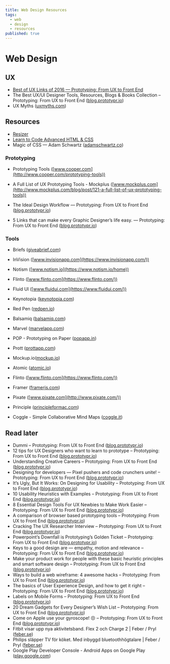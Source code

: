 ```yaml
---
title: Web Design Resources
tags:
  - web
  - design
  - resources
published: true
---
```


# Web Design


## UX

* [Best of UX Links of 2016 — Prototyping: From UX to Front End](https://blog.prototypr.io/best-of-ux-links-of-2016-eb2f44a2c9c0#.z4uvwvbix)
* The Best UX/UI Designer Tools, Resources, Blogs & Books Collection – Prototyping: From UX to Front End ([blog.prototypr.io](https://blog.prototypr.io/the-best-ux-ui-designer-tools-resources-blogs-books-collection-93952ed1da07#.c3zd45q6e))
* UX Myths ([uxmyths.com](http://uxmyths.com/))

## Resources

* [Resizer](http://design.google.com/resizer/)
* [Learn to Code Advanced HTML & CSS](http://learn.shayhowe.com/advanced-html-css/)
* Magic of CSS — Adam Schwartz ([adamschwartz.co](http://adamschwartz.co/magic-of-css/))

### Prototyping

* Prototyping Tools ([www.cooper.com](http://www.cooper.com/prototyping-tools))
* A Full List of UX Prototyping Tools - Mockplus ([www.mockplus.com](http://www.mockplus.com/blog/post/121-a-full-list-of-ux-prototyping-tools))

* The Ideal Design Workflow — Prototyping: From UX to Front End ([blog.prototypr.io](https://blog.prototypr.io/the-ideal-design-workflow-2c200b8e337d#.9a7ubh88n))

* 5 Links that can make every Graphic Designer’s life easy. — Prototyping: From UX to Front End ([blog.prototypr.io](https://blog.prototypr.io/5-links-that-can-make-every-graphic-designers-life-easy-9af76f65e9cb#.5k16yr9px))

### Tools

* Briefs ([giveabrief.com](http://giveabrief.com/))
* InVision ([www.invisionapp.com](https://www.invisionapp.com/))
* Notism ([www.notism.io](https://www.notism.io/home))
* Flinto ([www.flinto.com](https://www.flinto.com/))
* Fluid UI ([www.fluidui.com](https://www.fluidui.com/))
* Keynotopia ([keynotopia.com](http://keynotopia.com/))
* Red Pen ([redpen.io](https://redpen.io/))
* Balsamiq ([balsamiq.com](https://balsamiq.com/))
* Marvel ([marvelapp.com](https://marvelapp.com/))
* POP - Prototyping on Paper ([popapp.in](https://popapp.in/))
* Prott  ([prottapp.com](https://prottapp.com/))
* Mockup.io([mockup.io](https://mockup.io/about/))
* Atomic ([atomic.io](https://atomic.io/))
* Flinto ([www.flinto.com](https://www.flinto.com/))
* Framer ([framerjs.com](https://framerjs.com/))
* Pixate ([www.pixate.com](http://www.pixate.com/))
* Principle ([principleformac.com](http://principleformac.com/))

* Coggle - Simple Collaborative Mind Maps ([coggle.it](https://coggle.it/))

## Read later
* Dummi – Prototyping: From UX to Front End ([blog.prototypr.io](https://blog.prototypr.io/dummi-9850beef9e78#.5dchh252g))
* 12 tips for UX Designers who want to learn to prototype – Prototyping: From UX to Front End ([blog.prototypr.io](https://blog.prototypr.io/12-tips-for-ux-designers-who-want-to-learn-to-prototype-c278f43472c#.adutprerl))
* Understanding Creative Careers – Prototyping: From UX to Front End ([blog.prototypr.io](https://blog.prototypr.io/understanding-creative-careers-846abf17d8f7#.4ae1q7j66))
* Designing for developers — Pixel pushers and code crunchers unite! – Prototyping: From UX to Front End ([blog.prototypr.io](https://blog.prototypr.io/designing-for-developers-pixel-pushers-and-code-crunchers-unite-1fcbfc705af3#.sgh68nkz8))
* It’s Ugly, But It Works: On Designing for Usability – Prototyping: From UX to Front End ([blog.prototypr.io](https://blog.prototypr.io/its-ugly-but-it-works-on-designing-for-usability-8938dfeb9e58#.9ygzvkjo9))
* 10 Usability Heuristics with Examples – Prototyping: From UX to Front End ([blog.prototypr.io](https://blog.prototypr.io/10-usability-heuristics-with-examples-4a81ada920c#.26ckvqz85))
* 8 Essential Design Tools For UX Newbies to Make Work Easier – Prototyping: From UX to Front End ([blog.prototypr.io](https://blog.prototypr.io/8-essential-design-tools-for-ux-newbies-to-make-work-easier-818fbe8e8ac#.y3icz9lrv))
* A comparison of browser based prototyping tools – Prototyping: From UX to Front End ([blog.prototypr.io](https://blog.prototypr.io/prototyping-with-browser-based-prototype-tools-a-comparison-939ce8076d3b#.v6heiqxbw))
* Cracking The UX Researcher Interview – Prototyping: From UX to Front End ([blog.prototypr.io](https://blog.prototypr.io/cracking-the-ux-researcher-interview-81a797e86e62#.v5meapt44))
* Powerpoint’s Downfall is Prototyping’s Golden Ticket – Prototyping: From UX to Front End ([blog.prototypr.io](https://blog.prototypr.io/powerpoints-downfall-is-prototyping-s-golden-ticket-b1ac5a4c44a9#.q1ynznysp))
* Keys to a good design are — empathy, motion and relevance – Prototyping: From UX to Front End ([blog.prototypr.io](https://blog.prototypr.io/keys-to-a-good-design-are-empathy-motion-and-relevance-bbd7a4983eb4#.azfctmdwi))
* Make your product work for people with these basic heuristic principles and smart software design – Prototyping: From UX to Front End ([blog.prototypr.io](https://blog.prototypr.io/leverage-heuristic-principles-and-smart-software-design-to-elevate-the-user-experience-on-your-8c5ac760ee1a#.5gqxa0sqc))
* Ways to build a web wireframe: 4 awesome hacks – Prototyping: From UX to Front End ([blog.prototypr.io](https://blog.prototypr.io/ways-to-build-a-web-wireframe-4-awesome-hacks-99de0cd6b6f2#.xqact5j14))
* The basics of User Experience Design, and how to get it right – Prototyping: From UX to Front End ([blog.prototypr.io](https://blog.prototypr.io/the-basics-of-user-experience-design-and-how-to-get-it-right-d0a7f00df2e5#.b6bvwt4id))
* Labels on Mobile Forms – Prototyping: From UX to Front End ([blog.prototypr.io](https://blog.prototypr.io/labels-on-mobile-forms-590a01c86ddd#.qhazmzanu))
* 20 Dream Gadgets for Every Designer’s Wish List – Prototyping: From UX to Front End ([blog.prototypr.io](https://blog.prototypr.io/20-dream-gadgets-for-every-designers-wish-list-f24e0dee6d38#.jsvexjeby))
* Come on Apple use your gyroscope! 😣 – Prototyping: From UX to Front End ([blog.prototypr.io](https://blog.prototypr.io/come-on-apple-use-your-gyroscope-c9668d564417#.o61q4o4lk))
* Fitbit visar upp nya aktivitetsband. Flex 2 och Charge 2 | Feber / Pryl ([feber.se](http://feber.se/pryl/art/354083/fitbit_visar_upp_nya_aktivitet/?from=rss))
* Philips släpper TV för köket. Med inbyggd bluetoothhögtalare | Feber / Pryl ([feber.se](http://feber.se/pryl/art/353966/philips_slpper_tv_fr_kket/?from=rss))
* Google Play Developer Console - Android Apps on Google Play ([play.google.com](https://play.google.com/store/apps/details?id=com.google.android.apps.playconsole))

